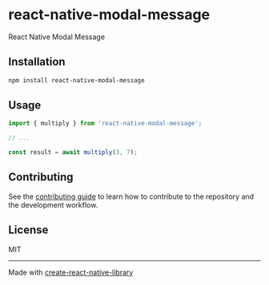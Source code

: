 # react-native-modal-message

React Native Modal Message

## Installation

```sh
npm install react-native-modal-message
```

## Usage


```js
import { multiply } from 'react-native-modal-message';

// ...

const result = await multiply(3, 7);
```


## Contributing

See the [contributing guide](CONTRIBUTING.md) to learn how to contribute to the repository and the development workflow.

## License

MIT

---

Made with [create-react-native-library](https://github.com/callstack/react-native-builder-bob)
